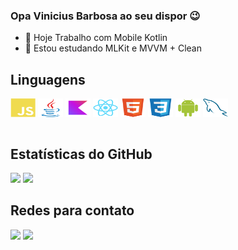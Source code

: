 ### Opa Vinicius Barbosa ao seu dispor 😉

- 🔭 Hoje Trabalho com Mobile Kotlin 
- 🌱 Estou estudando MLKit e MVVM + Clean 

## Linguagens

<div style="display: inline_block">
  <img align="center" alt="Vini-Js" height="30" width="40" src="https://raw.githubusercontent.com/devicons/devicon/master/icons/javascript/javascript-plain.svg">
  <img align="center" alt="Vini-KT" height="30" width="40" src="https://raw.githubusercontent.com/devicons/devicon/master/icons/java/java-original.svg">
  <img align="center" alt="Vini-Java" height="30" width="40" src="https://raw.githubusercontent.com/devicons/devicon/master/icons/kotlin/kotlin-original.svg">
  <img align="center" alt="Vini-React" height="30" width="40" src="https://raw.githubusercontent.com/devicons/devicon/master/icons/react/react-original.svg">
  <img align="center" alt="Vini-HTML" height="30" width="40" src="https://raw.githubusercontent.com/devicons/devicon/master/icons/html5/html5-original.svg">
  <img align="center" alt="Vini-CSS" height="30" width="40" src="https://raw.githubusercontent.com/devicons/devicon/master/icons/css3/css3-original.svg">
  <img align="center" alt="Vini-Android" height="30" width="40" src="https://raw.githubusercontent.com/devicons/devicon/master/icons/android/android-original.svg">
  <img align="center" alt="Vini-Sql" height="30" width="40" src="https://raw.githubusercontent.com/devicons/devicon/master/icons/mysql/mysql-original.svg">
</div>
<br>

## Estatísticas do GitHub

<div>
  <img height="140em" src="https://github-readme-stats.vercel.app/api?username=Vinicius-S8U&theme=vue-dark&show_icons=true&hide_border=true&count_private=true">
  <img height="140em" src="https://github-readme-stats.vercel.app/api/top-langs/?username=Vinicius-S8U&theme=vue-dark&show_icons=true&hide_border=true&layout=compact">
</div>

## Redes para contato

<a href="mailto:vinicius.s8u@gmail.com"><img src="https://img.shields.io/badge/-Gmail-%23333?style=for-the-badge&logo=gmail&logoColor=white" target="_blank"></a>
<a href="https://www.linkedin.com/in/vinicius-santos-barbosa-0461411a5/" target="_blank"><img src="https://img.shields.io/badge/-LinkedIn-%230077B5?style=for-the-badge&logo=linkedin&logoColor=white" target="_blank"></a> 


